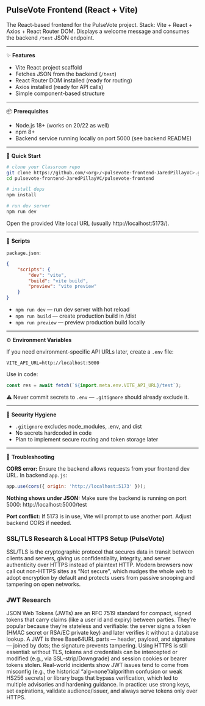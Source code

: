 ## PulseVote Frontend (React + Vite)

The React-based frontend for the PulseVote project.
Stack: Vite + React + Axios + React Router DOM.
Displays a welcome message and consumes the backend `/test` JSON endpoint.

---

✨ **Features**

- Vite React project scaffold
- Fetches JSON from the backend (`/test`)
- React Router DOM installed (ready for routing)
- Axios installed (ready for API calls)
- Simple component-based structure

---

📦 **Prerequisites**

- Node.js 18+ (works on 20/22 as well)
- npm 8+
- Backend service running locally on port 5000 (see backend README)

---

🚀 **Quick Start**

```sh
# clone your Classroom repo
git clone https://github.com/<org>/<pulsevote-frontend-JaredPillayVC>.git
cd pulsevote-frontend-JaredPillayVC/pulsevote-frontend

# install deps
npm install

# run dev server
npm run dev
```

Open the provided Vite local URL (usually http://localhost:5173/).

---

🧭 **Scripts**

`package.json`:

```json
{
	"scripts": {
		"dev": "vite",
		"build": "vite build",
		"preview": "vite preview"
	}
}
```

- `npm run dev` — run dev server with hot reload
- `npm run build` — create production build in /dist
- `npm run preview` — preview production build locally

---

⚙️ **Environment Variables**

If you need environment-specific API URLs later, create a `.env` file:

```
VITE_API_URL=http://localhost:5000
```

Use in code:

```js
const res = await fetch(`${import.meta.env.VITE_API_URL}/test`);
```

⚠️ Never commit secrets to `.env` — `.gitignore` should already exclude it.

---

🔐 **Security Hygiene**

- `.gitignore` excludes node_modules, .env, and dist
- No secrets hardcoded in code
- Plan to implement secure routing and token storage later

---

🐛 **Troubleshooting**

**CORS error:**
Ensure the backend allows requests from your frontend dev URL. In backend `app.js`:

```js
app.use(cors({ origin: 'http://localhost:5173' }));
```

**Nothing shows under JSON:**
Make sure the backend is running on port 5000:
http://localhost:5000/test

**Port conflict:**
If 5173 is in use, Vite will prompt to use another port. Adjust backend CORS if needed.

### SSL/TLS Research & Local HTTPS Setup (PulseVote)

SSL/TLS is the cryptographic protocol that secures data in transit between clients and servers, giving us confidentiality, integrity, and server authenticity over HTTPS instead of plaintext HTTP. Modern browsers now call out non-HTTPS sites as “Not secure”, which nudges the whole web to adopt encryption by default and protects users from passive snooping and tampering on open networks.

### JWT Research

JSON Web Tokens (JWTs) are an RFC 7519 standard for compact, signed tokens that carry claims (like a user id and expiry) between parties. They’re popular because they’re stateless and verifiable: the server signs a token (HMAC secret or RSA/EC private key) and later verifies it without a database lookup. A JWT is three Base64URL parts — header, payload, and signature — joined by dots; the signature prevents tampering. Using HTTPS is still essential: without TLS, tokens and credentials can be intercepted or modified (e.g., via SSL-strip/Downgrade) and session cookies or bearer tokens stolen. Real-world incidents show JWT issues tend to come from misconfig (e.g., the historical “alg=none”/algorithm confusion or weak HS256 secrets) or library bugs that bypass verification, which led to multiple advisories and hardening guidance. In practice: use strong keys, set expirations, validate audience/issuer, and always serve tokens only over HTTPS.